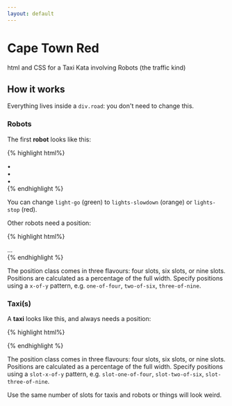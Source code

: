 ```yaml
---
layout: default
---
```


# Cape Town Red

html and CSS for a Taxi Kata involving Robots (the traffic kind)

## How it works

Everything lives inside a `div.road`: you don't need to change this.

### Robots

The first **robot** looks like this:

{% highlight html%}
<div class="robot">
  <div class="lights-go">
    <div class="stop">&bull;</div>
    <div class="slowdown">&bull;</div>
    <div class="go">&bull;</div>
  </div>
</div>
{% endhighlight %}

You can change `light-go` (green) to `lights-slowdown` (orange) or `lights-stop` (red).

Other robots need a position:

{% highlight html%}
<div class="robot one-of-four">
...
</div>
{% endhighlight %}

The position class comes in three flavours: four slots, six slots, or nine slots. Positions are calculated as a percentage of the full width. Specify positions using a `x-of-y` pattern, e.g. `one-of-four`, `two-of-six`, `three-of-nine`.

### Taxi(s)

A **taxi** looks like this, and always needs a position:

{% highlight html%}
<div class="taxi slot-one-of-six">
  <div class="wheels"></div>
</div>
{% endhighlight %}

The position class comes in three flavours: four slots, six slots, or nine slots. Positions are calculated as a percentage of the full width. Specify positions using a `slot-x-of-y` pattern, e.g. `slot-one-of-four`, `slot-two-of-six`, `slot-three-of-nine`.

Use the same number of slots for taxis and robots or things will look weird.
